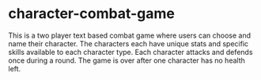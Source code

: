 # character-combat-game
This is a two player text based combat game where users can choose and name their character. The characters each have unique stats and specific skills available to each character type. Each character attacks and defends once during a round. The game is over after one character has no health left.
